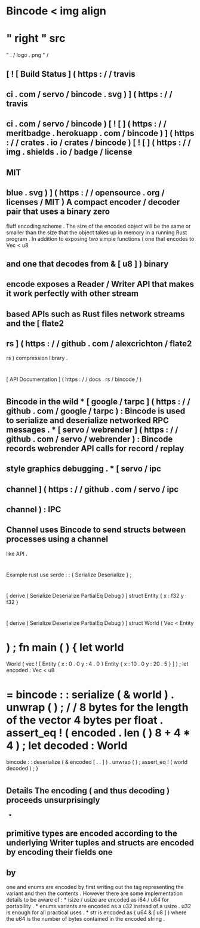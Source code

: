 #
Bincode
<
img
align
=
"
right
"
src
=
"
.
/
logo
.
png
"
/
>
[
!
[
Build
Status
]
(
https
:
/
/
travis
-
ci
.
com
/
servo
/
bincode
.
svg
)
]
(
https
:
/
/
travis
-
ci
.
com
/
servo
/
bincode
)
[
!
[
]
(
https
:
/
/
meritbadge
.
herokuapp
.
com
/
bincode
)
]
(
https
:
/
/
crates
.
io
/
crates
/
bincode
)
[
!
[
]
(
https
:
/
/
img
.
shields
.
io
/
badge
/
license
-
MIT
-
blue
.
svg
)
]
(
https
:
/
/
opensource
.
org
/
licenses
/
MIT
)
A
compact
encoder
/
decoder
pair
that
uses
a
binary
zero
-
fluff
encoding
scheme
.
The
size
of
the
encoded
object
will
be
the
same
or
smaller
than
the
size
that
the
object
takes
up
in
memory
in
a
running
Rust
program
.
In
addition
to
exposing
two
simple
functions
(
one
that
encodes
to
Vec
<
u8
>
and
one
that
decodes
from
&
[
u8
]
)
binary
-
encode
exposes
a
Reader
/
Writer
API
that
makes
it
work
perfectly
with
other
stream
-
based
APIs
such
as
Rust
files
network
streams
and
the
[
flate2
-
rs
]
(
https
:
/
/
github
.
com
/
alexcrichton
/
flate2
-
rs
)
compression
library
.
#
#
[
API
Documentation
]
(
https
:
/
/
docs
.
rs
/
bincode
/
)
#
#
Bincode
in
the
wild
*
[
google
/
tarpc
]
(
https
:
/
/
github
.
com
/
google
/
tarpc
)
:
Bincode
is
used
to
serialize
and
deserialize
networked
RPC
messages
.
*
[
servo
/
webrender
]
(
https
:
/
/
github
.
com
/
servo
/
webrender
)
:
Bincode
records
webrender
API
calls
for
record
/
replay
-
style
graphics
debugging
.
*
[
servo
/
ipc
-
channel
]
(
https
:
/
/
github
.
com
/
servo
/
ipc
-
channel
)
:
IPC
-
Channel
uses
Bincode
to
send
structs
between
processes
using
a
channel
-
like
API
.
#
#
Example
rust
use
serde
:
:
{
Serialize
Deserialize
}
;
#
[
derive
(
Serialize
Deserialize
PartialEq
Debug
)
]
struct
Entity
{
x
:
f32
y
:
f32
}
#
[
derive
(
Serialize
Deserialize
PartialEq
Debug
)
]
struct
World
(
Vec
<
Entity
>
)
;
fn
main
(
)
{
let
world
=
World
(
vec
!
[
Entity
{
x
:
0
.
0
y
:
4
.
0
}
Entity
{
x
:
10
.
0
y
:
20
.
5
}
]
)
;
let
encoded
:
Vec
<
u8
>
=
bincode
:
:
serialize
(
&
world
)
.
unwrap
(
)
;
/
/
8
bytes
for
the
length
of
the
vector
4
bytes
per
float
.
assert_eq
!
(
encoded
.
len
(
)
8
+
4
*
4
)
;
let
decoded
:
World
=
bincode
:
:
deserialize
(
&
encoded
[
.
.
]
)
.
unwrap
(
)
;
assert_eq
!
(
world
decoded
)
;
}
#
#
Details
The
encoding
(
and
thus
decoding
)
proceeds
unsurprisingly
-
-
primitive
types
are
encoded
according
to
the
underlying
Writer
tuples
and
structs
are
encoded
by
encoding
their
fields
one
-
by
-
one
and
enums
are
encoded
by
first
writing
out
the
tag
representing
the
variant
and
then
the
contents
.
However
there
are
some
implementation
details
to
be
aware
of
:
*
isize
/
usize
are
encoded
as
i64
/
u64
for
portability
.
*
enums
variants
are
encoded
as
a
u32
instead
of
a
usize
.
u32
is
enough
for
all
practical
uses
.
*
str
is
encoded
as
(
u64
&
[
u8
]
)
where
the
u64
is
the
number
of
bytes
contained
in
the
encoded
string
.
